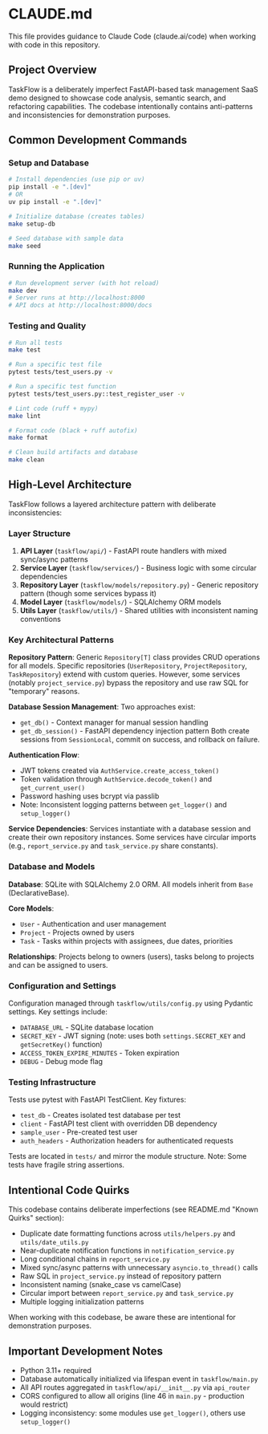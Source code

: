 # CLAUDE.md

This file provides guidance to Claude Code (claude.ai/code) when working with code in this repository.

## Project Overview

TaskFlow is a deliberately imperfect FastAPI-based task management SaaS demo designed to showcase code analysis, semantic search, and refactoring capabilities. The codebase intentionally contains anti-patterns and inconsistencies for demonstration purposes.

## Common Development Commands

### Setup and Database
```bash
# Install dependencies (use pip or uv)
pip install -e ".[dev]"
# OR
uv pip install -e ".[dev]"

# Initialize database (creates tables)
make setup-db

# Seed database with sample data
make seed
```

### Running the Application
```bash
# Run development server (with hot reload)
make dev
# Server runs at http://localhost:8000
# API docs at http://localhost:8000/docs
```

### Testing and Quality
```bash
# Run all tests
make test

# Run a specific test file
pytest tests/test_users.py -v

# Run a specific test function
pytest tests/test_users.py::test_register_user -v

# Lint code (ruff + mypy)
make lint

# Format code (black + ruff autofix)
make format

# Clean build artifacts and database
make clean
```

## High-Level Architecture

TaskFlow follows a layered architecture pattern with deliberate inconsistencies:

### Layer Structure
1. **API Layer** (`taskflow/api/`) - FastAPI route handlers with mixed sync/async patterns
2. **Service Layer** (`taskflow/services/`) - Business logic with some circular dependencies
3. **Repository Layer** (`taskflow/models/repository.py`) - Generic repository pattern (though some services bypass it)
4. **Model Layer** (`taskflow/models/`) - SQLAlchemy ORM models
5. **Utils Layer** (`taskflow/utils/`) - Shared utilities with inconsistent naming conventions

### Key Architectural Patterns

**Repository Pattern**: Generic `Repository[T]` class provides CRUD operations for all models. Specific repositories (`UserRepository`, `ProjectRepository`, `TaskRepository`) extend with custom queries. However, some services (notably `project_service.py`) bypass the repository and use raw SQL for "temporary" reasons.

**Database Session Management**: Two approaches exist:
- `get_db()` - Context manager for manual session handling
- `get_db_session()` - FastAPI dependency injection pattern
Both create sessions from `SessionLocal`, commit on success, and rollback on failure.

**Authentication Flow**:
- JWT tokens created via `AuthService.create_access_token()`
- Token validation through `AuthService.decode_token()` and `get_current_user()`
- Password hashing uses bcrypt via passlib
- Note: Inconsistent logging patterns between `get_logger()` and `setup_logger()`

**Service Dependencies**: Services instantiate with a database session and create their own repository instances. Some services have circular imports (e.g., `report_service.py` and `task_service.py` share constants).

### Database and Models

**Database**: SQLite with SQLAlchemy 2.0 ORM. All models inherit from `Base` (DeclarativeBase).

**Core Models**:
- `User` - Authentication and user management
- `Project` - Projects owned by users
- `Task` - Tasks within projects with assignees, due dates, priorities

**Relationships**: Projects belong to owners (users), tasks belong to projects and can be assigned to users.

### Configuration and Settings

Configuration managed through `taskflow/utils/config.py` using Pydantic settings. Key settings include:
- `DATABASE_URL` - SQLite database location
- `SECRET_KEY` - JWT signing (note: uses both `settings.SECRET_KEY` and `getSecretKey()` function)
- `ACCESS_TOKEN_EXPIRE_MINUTES` - Token expiration
- `DEBUG` - Debug mode flag

### Testing Infrastructure

Tests use pytest with FastAPI TestClient. Key fixtures:
- `test_db` - Creates isolated test database per test
- `client` - FastAPI test client with overridden DB dependency
- `sample_user` - Pre-created test user
- `auth_headers` - Authorization headers for authenticated requests

Tests are located in `tests/` and mirror the module structure. Note: Some tests have fragile string assertions.

## Intentional Code Quirks

This codebase contains deliberate imperfections (see README.md "Known Quirks" section):
- Duplicate date formatting functions across `utils/helpers.py` and `utils/date_utils.py`
- Near-duplicate notification functions in `notification_service.py`
- Long conditional chains in `report_service.py`
- Mixed sync/async patterns with unnecessary `asyncio.to_thread()` calls
- Raw SQL in `project_service.py` instead of repository pattern
- Inconsistent naming (snake_case vs camelCase)
- Circular import between `report_service.py` and `task_service.py`
- Multiple logging initialization patterns

When working with this codebase, be aware these are intentional for demonstration purposes.

## Important Development Notes

- Python 3.11+ required
- Database automatically initialized via lifespan event in `taskflow/main.py`
- All API routes aggregated in `taskflow/api/__init__.py` via `api_router`
- CORS configured to allow all origins (line 46 in `main.py` - production would restrict)
- Logging inconsistency: some modules use `get_logger()`, others use `setup_logger()`
